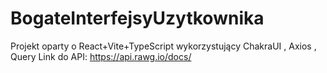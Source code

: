 # BogateInterfejsyUzytkownika
Projekt oparty o React+Vite+TypeScript wykorzystujący ChakraUI , Axios , Query
Link do API: https://api.rawg.io/docs/
